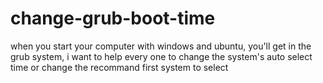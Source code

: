 # change-grub-boot-time
when you start your computer with windows and ubuntu, you'll get in the grub system, i want to help  every one to change the system's auto select time or change the recommand first system to select
